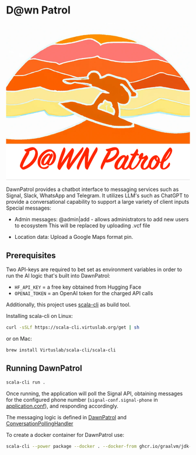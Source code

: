 # D@wn Patrol
![dawn-patrol](src/resources/DawnPatrolLogo.png)

DawnPatrol provides a chatbot interface to messaging services such as Signal, Slack, WhatsApp and Telegram.
It utilizes LLM's such as ChatGPT to provide a conversational capability to support a large variety of client inputs
Special messages:

- Admin messages: @admin|add <name> <mobilenumber>- allows administrators to add new users to ecosystem
This will be replaced by uploading .vcf file

- Location data: Upload a Google Maps format pin.

## Prerequisites

Two API-keys are required to bet set as environment variables in order to run the AI logic that's built into DawnPatrol:
- `HF_API_KEY` = a free key obtained from Hugging Face
- `OPENAI_TOKEN` = an OpenAI token for the charged API calls

Additionally, this project uses [scala-cli](https://scala-cli.virtuslab.org/docs/overview/) as build tool. 

Installing scala-cli on Linux:
```bash
curl -sSLf https://scala-cli.virtuslab.org/get | sh
```

or on Mac:
```bash
brew install Virtuslab/scala-cli/scala-cli
```

## Running DawnPatrol

```bash
scala-cli run .
```

Once running, the application will poll the Signal API, obtaining messages for the configured phone number (`signal-conf.signal-phone` in [application.conf](src/resources/application.conf)), and responding accordingly.

The messaging logic is defined in [DawnPatrol](src/xyz/didx/DawnPatrol.scala) and [ConversationPollingHandler](src/xyz/didx/ConversationPollingHandler.scala)

To create a docker container for DawnPatrol use:

```bash
scala-cli --power package --docker . --docker-from ghcr.io/graalvm/jdk-community:21 --docker-image-repository dawn-patrol
```
